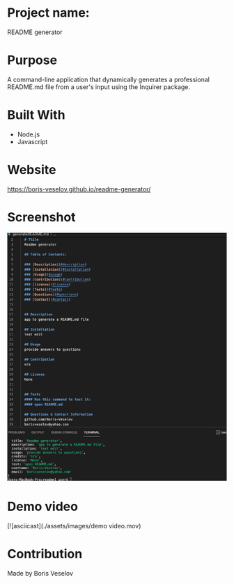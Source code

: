 # Project name: 

README generator

# Purpose

A command-line application that dynamically generates a professional README.md file from a user's input using the Inquirer package. 
# Built With

* Node.js
* Javascript

# Website

https://boris-veselov.github.io/readme-generator/

# Screenshot

![Sample README](./assets/images/demo.png)

# Demo video

[![asciicast](./assets/images/demo video.mov)

# Contribution

Made by Boris Veselov